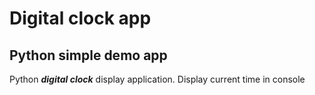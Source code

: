 # Digital clock app

## Python simple demo app


Python ***digital clock*** display application. Display current time in console
